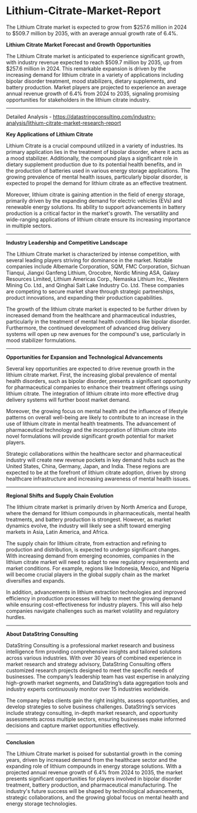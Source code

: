 # Lithium-Citrate-Market-Report
The Lithium Citrate market is expected to grow from $257.6 million in 2024 to $509.7 million by 2035, with an average annual growth rate of 6.4%. 

**Lithium Citrate Market Forecast and Growth Opportunities**

The Lithium Citrate market is anticipated to experience significant growth, with industry revenue expected to reach $509.7 million by 2035, up from $257.6 million in 2024. This remarkable expansion is driven by the increasing demand for lithium citrate in a variety of applications including bipolar disorder treatment, mood stabilizers, dietary supplements, and battery production. Market players are projected to experience an average annual revenue growth of 6.4% from 2024 to 2035, signaling promising opportunities for stakeholders in the lithium citrate industry.

---

Detailed Analysis - https://datastringconsulting.com/industry-analysis/lithium-citrate-market-research-report

**Key Applications of Lithium Citrate**

Lithium Citrate is a crucial compound utilized in a variety of industries. Its primary application lies in the treatment of bipolar disorder, where it acts as a mood stabilizer. Additionally, the compound plays a significant role in dietary supplement production due to its potential health benefits, and in the production of batteries used in various energy storage applications. The growing prevalence of mental health issues, particularly bipolar disorder, is expected to propel the demand for lithium citrate as an effective treatment.

Moreover, lithium citrate is gaining attention in the field of energy storage, primarily driven by the expanding demand for electric vehicles (EVs) and renewable energy solutions. Its ability to support advancements in battery production is a critical factor in the market's growth. The versatility and wide-ranging applications of lithium citrate ensure its increasing importance in multiple sectors.

---

**Industry Leadership and Competitive Landscape**

The Lithium Citrate market is characterized by intense competition, with several leading players striving for dominance in the market. Notable companies include Albemarle Corporation, SQM, FMC Corporation, Sichuan Tianqui, Jiangxi Ganfeng Lithium, Orocobre, Nordic Mining ASA, Galaxy Resources Limited, Lithium Americas Corp., Nemaska Lithium Inc., Western Mining Co. Ltd., and Qinghai Salt Lake Industry Co. Ltd. These companies are competing to secure market share through strategic partnerships, product innovations, and expanding their production capabilities.

The growth of the lithium citrate market is expected to be further driven by increased demand from the healthcare and pharmaceutical industries, particularly in the treatment of mental health conditions like bipolar disorder. Furthermore, the continued development of advanced drug delivery systems will open up new avenues for the compound's use, particularly in mood stabilizer formulations.

---

**Opportunities for Expansion and Technological Advancements**

Several key opportunities are expected to drive revenue growth in the lithium citrate market. First, the increasing global prevalence of mental health disorders, such as bipolar disorder, presents a significant opportunity for pharmaceutical companies to enhance their treatment offerings using lithium citrate. The integration of lithium citrate into more effective drug delivery systems will further boost market demand.

Moreover, the growing focus on mental health and the influence of lifestyle patterns on overall well-being are likely to contribute to an increase in the use of lithium citrate in mental health treatments. The advancement of pharmaceutical technology and the incorporation of lithium citrate into novel formulations will provide significant growth potential for market players.

Strategic collaborations within the healthcare sector and pharmaceutical industry will create new revenue pockets in key demand hubs such as the United States, China, Germany, Japan, and India. These regions are expected to be at the forefront of lithium citrate adoption, driven by strong healthcare infrastructure and increasing awareness of mental health issues.

---

**Regional Shifts and Supply Chain Evolution**

The lithium citrate market is primarily driven by North America and Europe, where the demand for lithium compounds in pharmaceuticals, mental health treatments, and battery production is strongest. However, as market dynamics evolve, the industry will likely see a shift toward emerging markets in Asia, Latin America, and Africa.

The supply chain for lithium citrate, from extraction and refining to production and distribution, is expected to undergo significant changes. With increasing demand from emerging economies, companies in the lithium citrate market will need to adapt to new regulatory requirements and market conditions. For example, regions like Indonesia, Mexico, and Nigeria will become crucial players in the global supply chain as the market diversifies and expands.

In addition, advancements in lithium extraction technologies and improved efficiency in production processes will help to meet the growing demand while ensuring cost-effectiveness for industry players. This will also help companies navigate challenges such as market volatility and regulatory hurdles.

---

**About DataString Consulting**

DataString Consulting is a professional market research and business intelligence firm providing comprehensive insights and tailored solutions across various industries. With over 30 years of combined experience in market research and strategy advisory, DataString Consulting offers customized research projects designed to meet the specific needs of businesses. The company’s leadership team has vast expertise in analyzing high-growth market segments, and DataString’s data aggregation tools and industry experts continuously monitor over 15 industries worldwide.

The company helps clients gain the right insights, assess opportunities, and develop strategies to solve business challenges. DataString’s services include strategy consulting, in-depth market research, and opportunity assessments across multiple sectors, ensuring businesses make informed decisions and capture market opportunities effectively.

---

**Conclusion**

The Lithium Citrate market is poised for substantial growth in the coming years, driven by increased demand from the healthcare sector and the expanding role of lithium compounds in energy storage solutions. With a projected annual revenue growth of 6.4% from 2024 to 2035, the market presents significant opportunities for players involved in bipolar disorder treatment, battery production, and pharmaceutical manufacturing. The industry's future success will be shaped by technological advancements, strategic collaborations, and the growing global focus on mental health and energy storage technologies.


